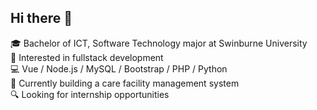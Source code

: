 ## Hi there 👋

🎓 Bachelor of ICT, Software Technology major at Swinburne University  
🧠 Interested in fullstack development  
💻 Vue / Node.js / MySQL / Bootstrap / PHP / Python   
🚀 Currently building a care facility management system  
🔍 Looking for internship opportunities


<!--
**Takeruso/Takeruso** is a ✨ _special_ ✨ repository because its `README.md` (this file) appears on your GitHub profile.

Here are some ideas to get you started:



-->
